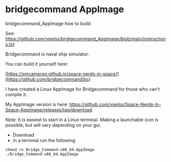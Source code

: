 # bridgecommand AppImage

bridgecommand_AppImage how to build

See:
https://github.com/vpelss/bridgecommand_AppImage/blob/main/instructions.txt



Bridgecommand is naval ship simulator.

You can build it yourself here:

[https://smcameron.github.io/space-nerds-in-space/](https://github.com/bridgecommand/bc)

I have created a Linux AppImage for Bridgecommand for those who can't compile it.

My AppImage version is here: https://github.com/vpelss/Space-Nerds-In-Space-Appimage/releases/tag/download

Note: It is easiest to start in a Linux terminal. Making a launchable icon is possible, but will vary depending on your gui. 

- Download
- in a terminal run the following

```
chmod +x Bridge_Command-x86_64.AppImage
./Bridge_Command-x86_64.AppImage
```






